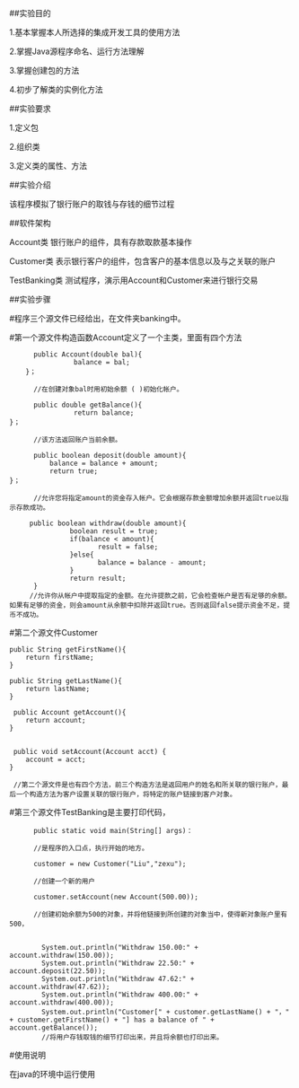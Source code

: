
##实验目的

1.基本掌握本人所选择的集成开发工具的使用方法

2.掌握Java源程序命名、运行方法理解

3.掌握创建包的方法

4.初步了解类的实例化方法

##实验要求

1.定义包

2.组织类

3.定义类的属性、方法

##实验介绍

该程序模拟了银行账户的取钱与存钱的细节过程

##软件架构

Account类  银行账户的组件，具有存款取款基本操作

Customer类  表示银行客户的组件，包含客户的基本信息以及与之关联的账户

TestBanking类  测试程序，演示用Account和Customer来进行银行交易

##实验步骤

#程序三个源文件已经给出，在文件夹banking中。

#第一个源文件构造函数Account定义了一个主类，里面有四个方法

          public Account(double bal){
                    balance = bal;
        }；
        
          //在创建对象bal时用初始余额 ( )初始化帐户。

          public double getBalance(){
                    return balance;
    }；
    
          //该方法返回账户当前余额。

          public boolean deposit(double amount){
              balance = balance + amount;
              return true;
    }；
    
          //允许您将指定amount的资金存入帐户。它会根据存款金额增加余额并返回true以指示存款成功。

         public boolean withdraw(double amount){
                   boolean result = true;
                   if(balance < amount){
                          result = false;
                   }else{
                          balance = balance - amount;
                   }
                   return result;
          }
         //允许你从帐户中提取指定的金额。在允许提款之前，它会检查帐户是否有足够的余额。如果有足够的资金，则会amount从余额中扣除并返回true。否则返回false提示资金不足，提币不成功。

#第二个源文件Customer

    public String getFirstName(){
        return firstName;
    }

    public String getLastName(){
        return lastName;
    }

     public Account getAccount(){
        return account;
    }
 
 
     public void setAccount(Account acct) {
        account = acct;
    }
 
     //第二个源文件是也有四个方法，前三个构造方法是返回用户的姓名和所关联的银行账户，最后一个构造方法为客户设置关联的银行账户，将特定的账户链接到客户对象。

#第三个源文件TestBanking是主要打印代码，

          public static void main(String[] args)：
          
          //是程序的入口点，执行开始的地方。

          customer = new Customer("Liu","zexu");
          
          //创建一个新的用户

          customer.setAccount(new Account(500.00));

          //创建初始余额为500的对象，并将他链接到所创建的对象当中，使得新对象账户里有500，

          
            System.out.println("Withdraw 150.00:" + account.withdraw(150.00));
            System.out.println("Withdraw 22.50:" + account.deposit(22.50));
            System.out.println("Withdraw 47.62:" + account.withdraw(47.62));
            System.out.println("Withdraw 400.00:" + account.withdraw(400.00));
            System.out.println("Customer[" + customer.getLastName() + "，" + customer.getFirstName() + "] has a balance of " + account.getBalance());
            //将用户存钱取钱的细节打印出来，并且将余额也打印出来。
#使用说明

在java的环境中运行使用


            




